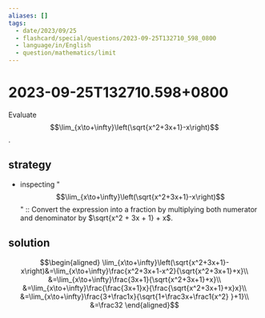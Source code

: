```yaml
---
aliases: []
tags:
  - date/2023/09/25
  - flashcard/special/questions/2023-09-25T132710_598_0800
  - language/in/English
  - question/mathematics/limit
---
```


# 2023-09-25T132710.598+0800

Evaluate $$\lim_{x\to+\infty}\left(\sqrt{x^2+3x+1}-x\right)$$.

## strategy

- inspecting "$$\lim_{x\to+\infty}\left(\sqrt{x^2+3x+1}-x\right)$$" :: Convert the expression into a fraction by multiplying both numerator and denominator by $\sqrt{x^2 + 3x + 1} + x$. <!--SR:!2024-08-14,30,270-->

## solution

$$\begin{aligned}
\lim_{x\to+\infty}\left(\sqrt{x^2+3x+1}-x\right)&=\lim_{x\to+\infty}\frac{x^2+3x+1-x^2}{\sqrt{x^2+3x+1}+x}\\
&=\lim_{x\to+\infty}\frac{3x+1}{\sqrt{x^2+3x+1}+x}\\
&=\lim_{x\to+\infty}\frac{\frac{3x+1}x}{\frac{\sqrt{x^2+3x+1}+x}x}\\
&=\lim_{x\to+\infty}\frac{3+\frac1x}{\sqrt{1+\frac3x+\frac1{x^2} }+1}\\
&=\frac32
\end{aligned}$$
